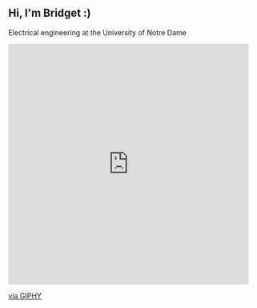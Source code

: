<h2> Hi, I'm Bridget :)</h2>
<p>Electrical engineering at the University of Notre Dame</p>
<p><iframe src="https://giphy.com/embed/tT2FEbKu63KxdFubmY" width="480" height="480" frameBorder="0" class="giphy-embed" allowFullScreen></iframe><p><a href="https://giphy.com/stickers/arduinocc-arduino-petscii-ailadi-tT2FEbKu63KxdFubmY">via GIPHY</a></p></p>


<!--
**bgoodwine/bgoodwine** is a ✨ _special_ ✨ repository because its `README.md` (this file) appears on your GitHub profile.

Here are some ideas to get you started:

- 🔭 I’m currently working on ...
- 🌱 I’m currently learning ...
- 👯 I’m looking to collaborate on ...
- 🤔 I’m looking for help with ...
- 💬 Ask me about ...
- 📫 How to reach me: ...
- 😄 Pronouns: ...
- ⚡ Fun fact: ...
-->
